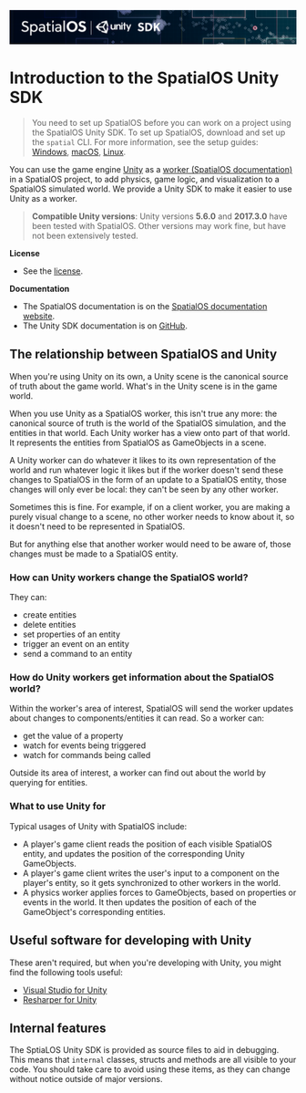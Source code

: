 ![SpatialOS Unity SDK documentation](assets/unity-sdk-header.png)

# Introduction to the SpatialOS Unity SDK

> You need to set up SpatialOS before you can work on a project using the SpatialOS Unity SDK. To set up SpatialOS, download and set up the `spatial` CLI. For more information, see the setup guides:
[Windows](get-started/setup/win.md),
[macOS](get-started/setup/mac.md),
[Linux](get-started/setup/linux.md).

You can use the game engine [Unity](https://unity3d.com/) as a [worker (SpatialOS documentation)](https://docs.improbable.io/reference/13.0/shared/glossary#worker)
in a SpatialOS project, to add physics, game logic, and visualization to a SpatialOS simulated world. We provide a
Unity SDK to make it easier to use Unity as a worker.

> **Compatible Unity versions**: Unity versions **5.6.0** and **2017.3.0** have been tested with SpatialOS. Other versions may work fine, but have not been extensively tested.

**License**
* See the [license](../LICENSE.md).

**Documentation**
* The SpatialOS documentation is on the [SpatialOS documentation website](https://docs.improbable.io).
* The Unity SDK documentation is on [GitHub](start-here-table-of-contents.md). 

## The relationship between SpatialOS and Unity

When you're using Unity on its own, a Unity scene is the canonical source of truth about the game world. What's in the
Unity scene is in the game world.

When you use Unity as a SpatialOS worker, this isn't true any more: the canonical source of truth is the world of
the SpatialOS simulation, and the entities in that world. Each Unity worker has a view onto part of that world. It
represents the entities from SpatialOS as GameObjects in a scene.

A Unity worker can do whatever it likes to its own representation of the
world and run whatever logic it likes but if the worker doesn't send these
changes to SpatialOS in the form of an update to a SpatialOS entity, those
changes will only ever be local: they can't be seen by any other worker.

Sometimes this is fine. For example, if on a client worker, you are making a purely visual change to a scene, no other
worker needs to know about it, so it doesn't need to be represented in SpatialOS.

But for anything else that another worker would need to be aware of, those changes must be made
to a SpatialOS entity.

### How can Unity workers change the SpatialOS world?

They can:

* create entities
* delete entities
* set properties of an entity
* trigger an event on an entity
* send a command to an entity

### How do Unity workers get information about the SpatialOS world?

Within the worker's area of interest, SpatialOS will send the worker updates about changes to
components/entities it can read. So a worker can:

* get the value of a property
* watch for events being triggered
* watch for commands being called

Outside its area of interest, a worker can find out about the world by querying for entities.

### What to use Unity for

Typical usages of Unity with SpatialOS include:

* A player's game client reads the position of each visible SpatialOS entity, and updates the position of
   the corresponding Unity GameObjects.
* A player's game client writes the user's input to a component on the player's entity, so it gets synchronized
    to other workers in the world.
* A physics worker applies forces to GameObjects, based on properties or events in the world. It then updates
    the position of each of the GameObject's corresponding entities.

## Useful software for developing with Unity

These aren't required, but when you're developing with Unity, you might find the following tools useful:

* [Visual Studio for Unity](https://www.visualstudio.com/en-us/features/unitytools-vs.aspx)
* [Resharper for Unity](https://github.com/JetBrains/resharper-unity)

## Internal features

The SptiaLOS Unity SDK is provided as source files to aid in debugging.
This means that `internal` classes, structs and methods are all visible to your code.
You should take care to avoid using these items, as they can change without notice outside of major versions.
